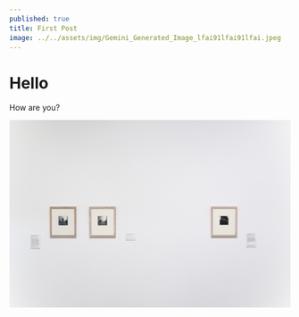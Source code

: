 ```yaml
---
published: true
title: First Post
image: ../../assets/img/Gemini_Generated_Image_lfai91lfai91lfai.jpeg
---
```

# Hello

How are you?

![](../../assets/img/Artist%20Rooms%20Francesca%20Woodman_2025_08.jpeg)